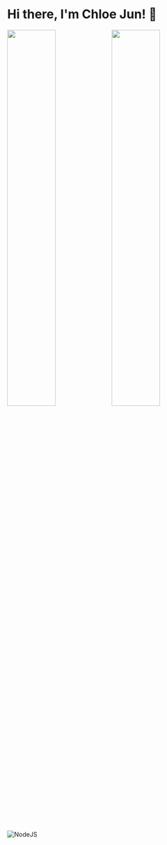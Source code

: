 # Hi there, I'm Chloe Jun! 👋

<img align="left" width="47%" src="https://github-readme-stats.vercel.app/api?username=DevChloee&show_icons=true&theme=radical" />

<img align="left" width="47%" src="https://github-readme-stats.vercel.app/api/top-langs/?username=DevChloee&layout=compact" />

<img alt="NodeJS" src="https://img.shields.io/badge/node.js-6DA55F?style=for-the-badge&logo=node.js&logoColor=white"/>
